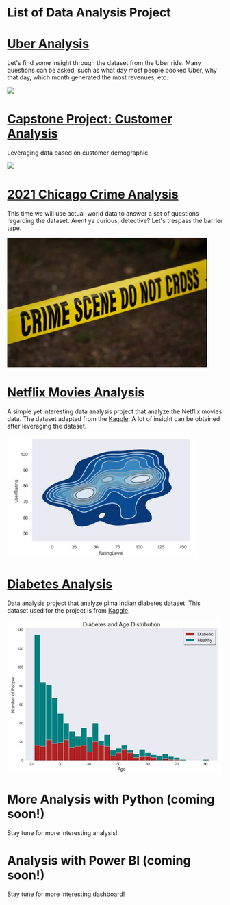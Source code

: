 # List of Data Analysis Project

# [Uber Analysis]()
Let's find some insight through the dataset from the Uber ride. Many questions can be asked, such as what day most people booked Uber, why that day, which month generated the most revenues, etc.

![](https://media.giphy.com/media/feOLsVVsYft04/giphy.gif)

# [Capstone Project: Customer Analysis](https://github.com/aimanraz/datastar_capstone.git)
Leveraging data based on customer demographic. 

![](https://thumbs.dreamstime.com/b/crowd-wooden-figures-people-concept-business-team-labor-collective-teamwork-employees-human-resource-management-market-150230650.jpg)

# [2021 Chicago Crime Analysis](https://github.com/aimanraz/cgo-crm-analysis.git)
This time we will use actual-world data to answer a set of questions regarding the dataset. Arent ya curious, detective? Let's trespass the barrier tape.

![](https://github.com/aimanraz/cgo-crm-analysis/blob/main/img/cr_demo.JPG)

# [Netflix Movies Analysis](https://github.com/aimanraz/netflix-analysis.git)
A simple yet interesting data analysis project that analyze the Netflix movies data. The dataset adapted from the [Kaggle](https://www.kaggle.com/chasewillden/netflix-shows). A lot of insight can be obtained after leveraging the dataset.

![](https://github.com/aimanraz/netflix-analysis/blob/main/Prev.JPG?raw=true)

# [Diabetes Analysis](https://github.com/aimanraz/diabetes-analysis.git)
Data analysis project that analyze pima indian diabetes dataset. This dataset used for the project is from [Kaggle](https://www.kaggle.com/uciml/pima-indians-diabetes-database).

![](https://github.com/aimanraz/diabetes-analysis/blob/main/histogram.JPG?raw=true)

# More Analysis with Python (coming soon!)
Stay tune for more interesting analysis! 

# Analysis with Power BI (coming soon!)
Stay tune for more interesting dashboard! 
